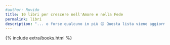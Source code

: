 ```yaml
---
#author: Ruvido
title: 10 libri per crescere nell'Amore e nella Fede
permalink: libri
description: "... o forse qualcuno in più 😊 Questa lista viene aggiornata continuamente e contiene libri che ci sono stati utili nel cammino. Alcuni di questi sono stati fondamentali  per noi &mdash; Leggeteli assolutamente."
---
```


{% include extra/books.html %}
